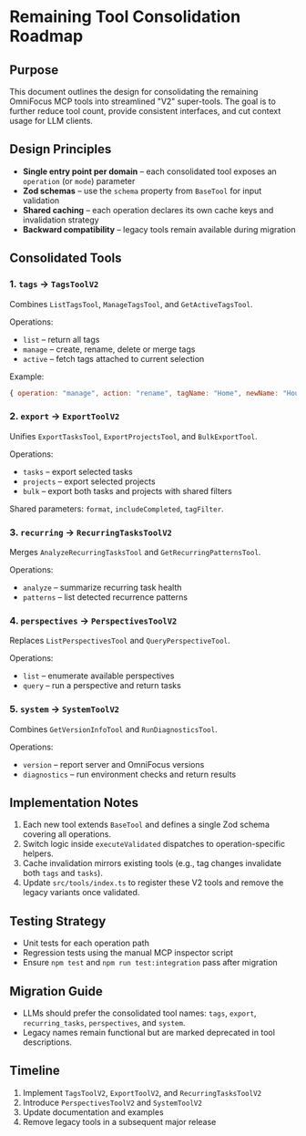 # Remaining Tool Consolidation Roadmap

## Purpose

This document outlines the design for consolidating the remaining OmniFocus MCP tools into streamlined "V2" super-tools. The goal is to further reduce tool count, provide consistent interfaces, and cut context usage for LLM clients.

## Design Principles

- **Single entry point per domain** – each consolidated tool exposes an `operation` (or `mode`) parameter
- **Zod schemas** – use the `schema` property from `BaseTool` for input validation
- **Shared caching** – each operation declares its own cache keys and invalidation strategy
- **Backward compatibility** – legacy tools remain available during migration

## Consolidated Tools

### 1. `tags` → `TagsToolV2`
Combines `ListTagsTool`, `ManageTagsTool`, and `GetActiveTagsTool`.

Operations:
- `list` – return all tags
- `manage` – create, rename, delete or merge tags
- `active` – fetch tags attached to current selection

Example:
```javascript
{ operation: "manage", action: "rename", tagName: "Home", newName: "House" }
```

### 2. `export` → `ExportToolV2`
Unifies `ExportTasksTool`, `ExportProjectsTool`, and `BulkExportTool`.

Operations:
- `tasks` – export selected tasks
- `projects` – export selected projects
- `bulk` – export both tasks and projects with shared filters

Shared parameters: `format`, `includeCompleted`, `tagFilter`.

### 3. `recurring` → `RecurringTasksToolV2`
Merges `AnalyzeRecurringTasksTool` and `GetRecurringPatternsTool`.

Operations:
- `analyze` – summarize recurring task health
- `patterns` – list detected recurrence patterns

### 4. `perspectives` → `PerspectivesToolV2`
Replaces `ListPerspectivesTool` and `QueryPerspectiveTool`.

Operations:
- `list` – enumerate available perspectives
- `query` – run a perspective and return tasks

### 5. `system` → `SystemToolV2`
Combines `GetVersionInfoTool` and `RunDiagnosticsTool`.

Operations:
- `version` – report server and OmniFocus versions
- `diagnostics` – run environment checks and return results

## Implementation Notes

1. Each new tool extends `BaseTool` and defines a single Zod schema covering all operations.
2. Switch logic inside `executeValidated` dispatches to operation-specific helpers.
3. Cache invalidation mirrors existing tools (e.g., tag changes invalidate both `tags` and `tasks`).
4. Update `src/tools/index.ts` to register these V2 tools and remove the legacy variants once validated.

## Testing Strategy

- Unit tests for each operation path
- Regression tests using the manual MCP inspector script
- Ensure `npm test` and `npm run test:integration` pass after migration

## Migration Guide

- LLMs should prefer the consolidated tool names: `tags`, `export`, `recurring_tasks`, `perspectives`, and `system`.
- Legacy names remain functional but are marked deprecated in tool descriptions.

## Timeline

1. Implement `TagsToolV2`, `ExportToolV2`, and `RecurringTasksToolV2`
2. Introduce `PerspectivesToolV2` and `SystemToolV2`
3. Update documentation and examples
4. Remove legacy tools in a subsequent major release

